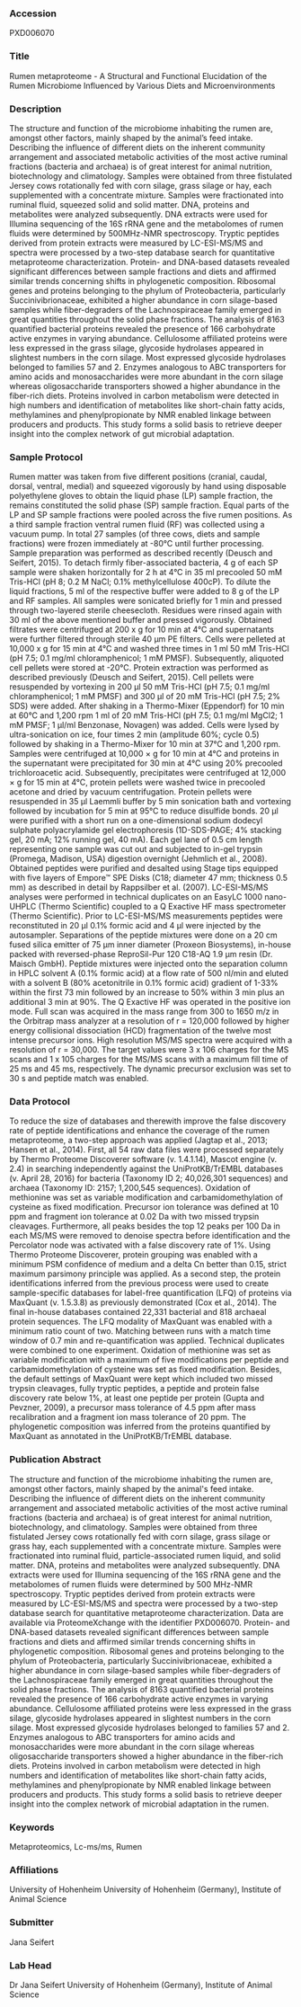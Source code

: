 ### Accession
PXD006070

### Title
Rumen metaproteome -  A Structural and Functional Elucidation of the Rumen Microbiome Influenced by Various Diets and Microenvironments

### Description
The structure and function of the microbiome inhabiting the rumen are, amongst other factors, mainly shaped by the animal’s feed intake. Describing the influence of different diets on the inherent community arrangement and associated metabolic activities of the most active ruminal fractions (bacteria and archaea) is of great interest for animal nutrition, biotechnology and climatology. Samples were obtained from three fistulated Jersey cows rotationally fed with corn silage, grass silage or hay, each supplemented with a concentrate mixture. Samples were fractionated into ruminal fluid, squeezed solid and solid matter. DNA, proteins and metabolites were analyzed subsequently. DNA extracts were used for Illumina sequencing of the 16S rRNA gene and the metabolomes of rumen fluids were determined by 500MHz-NMR spectroscopy. Tryptic peptides derived from protein extracts were measured by LC-ESI-MS/MS and spectra were processed by a two-step database search for quantitative metaproteome characterization. Protein- and DNA-based datasets revealed significant differences between sample fractions and diets and affirmed similar trends concerning shifts in phylogenetic composition. Ribosomal genes and proteins belonging to the phylum of Proteobacteria, particularly Succinivibrionaceae, exhibited a higher abundance in corn silage-based samples while fiber-degraders of the Lachnospiraceae family emerged in great quantities throughout the solid phase fractions. The analysis of 8163 quantified bacterial proteins revealed the presence of 166 carbohydrate active enzymes in varying abundance. Cellulosome affiliated proteins were less expressed in the grass silage, glycoside hydrolases appeared in slightest numbers in the corn silage. Most expressed glycoside hydrolases belonged to families 57 and 2. Enzymes analogous to ABC transporters for amino acids and monosaccharides were more abundant in the corn silage whereas oligosaccharide transporters showed a higher abundance in the fiber-rich diets. Proteins involved in carbon metabolism were detected in high numbers and identification of metabolites like short-chain fatty acids, methylamines and phenylpropionate by NMR enabled linkage between producers and products. This study forms a solid basis to retrieve deeper insight into the complex network of gut microbial adaptation.

### Sample Protocol
Rumen matter was taken from five different positions (cranial, caudal, dorsal, ventral, medial) and squeezed vigorously by hand using disposable polyethylene gloves to obtain the liquid phase (LP) sample fraction, the remains constituted the solid phase (SP) sample fraction. Equal parts of the LP and SP sample fractions were pooled across the five rumen positions. As a third sample fraction ventral rumen fluid (RF) was collected using a vacuum pump. In total 27 samples (of three cows, diets and sample fractions) were frozen immediately at -80°C until further processing.  Sample preparation was performed as described recently (Deusch and Seifert, 2015). To detach firmly fiber-associated bacteria, 4 g of each SP sample were shaken horizontally for 2 h at 4°C in 35 ml precooled 50 mM Tris-HCl (pH 8; 0.2 M NaCl; 0.1% methylcellulose 400cP). To dilute the liquid fractions, 5 ml of the respective buffer were added to 8 g of the LP and RF samples. All samples were sonicated briefly for 1 min and pressed through two-layered sterile cheesecloth. Residues were rinsed again with 30 ml of the above mentioned buffer and pressed vigorously. Obtained filtrates were centrifuged at 200 x g for 10 min at 4°C and supernatants were further filtered through sterile 40 µm PE filters. Cells were pelleted at 10,000 x g for 15 min at 4°C and washed three times in 1 ml 50 mM Tris-HCl (pH 7.5; 0.1 mg/ml chloramphenicol; 1 mM PMSF). Subsequently, aliquoted cell pellets were stored at -20°C. Protein extraction was performed as described previously (Deusch and Seifert, 2015). Cell pellets were resuspended by vortexing in 200 µl 50 mM Tris-HCl (pH 7.5; 0.1 mg/ml chloramphenicol; 1 mM PMSF) and 300 µl of 20 mM Tris-HCl (pH 7.5; 2% SDS) were added. After shaking in a Thermo-Mixer (Eppendorf) for 10 min at 60°C and 1,200 rpm 1 ml of 20 mM Tris-HCl (pH 7.5; 0.1 mg/ml MgCl2; 1 mM PMSF; 1 µl/ml Benzonase, Novagen) was added. Cells were lysed by ultra-sonication on ice, four times 2 min (amplitude 60%; cycle 0.5) followed by shaking in a Thermo-Mixer for 10 min at 37°C and 1,200 rpm. Samples were centrifuged at 10,000 × g for 10 min at 4°C and proteins in the supernatant were precipitated for 30 min at 4°C using 20% precooled trichloroacetic acid. Subsequently, precipitates were centrifuged at 12,000 × g for 15 min at 4°C, protein pellets were washed twice in precooled acetone and dried by vacuum centrifugation. Protein pellets were resuspended in 35 µl Laemmli buffer by 5 min sonication bath and vortexing followed by incubation for 5 min at 95°C to reduce disulfide bonds. 20 µl were purified with a short run on a one-dimensional sodium dodecyl sulphate polyacrylamide gel electrophoresis (1D-SDS-PAGE; 4% stacking gel, 20 mA; 12% running gel, 40 mA). Each gel lane of 0.5 cm length representing one sample was cut out and subjected to in-gel trypsin (Promega, Madison, USA) digestion overnight (Jehmlich et al., 2008). Obtained peptides were purified and desalted using Stage tips equipped with five layers of Empore™ SPE Disks (C18; diameter 47 mm; thickness 0.5 mm) as described in detail by Rappsilber et al. (2007). LC-ESI-MS/MS analyses were performed in technical duplicates on an EasyLC 1000 nano-UHPLC (Thermo Scientific) coupled to a Q Exactive HF mass spectrometer (Thermo Scientific). Prior to LC-ESI-MS/MS measurements peptides were reconstituted in 20 µl 0.1% formic acid and 4 µl were injected by the autosampler. Separations of the peptide mixtures were done on a 20 cm fused silica emitter of 75 µm inner diameter (Proxeon Biosystems), in-house packed with reversed-phase ReproSil-Pur 120 C18-AQ 1.9 µm resin (Dr. Maisch GmbH). Peptide mixtures were injected onto the separation column in HPLC solvent A (0.1% formic acid) at a flow rate of 500 nl/min and eluted with a solvent B (80% acetonitrile in 0.1% formic acid) gradient of 1-33% within the first 73 min followed by an increase to 50% within 3 min plus an additional 3 min at 90%. The Q Exactive HF was operated in the positive ion mode. Full scan was acquired in the mass range from 300 to 1650 m/z in the Orbitrap mass analyzer at a resolution of r = 120,000 followed by higher energy collisional dissociation (HCD) fragmentation of the twelve most intense precursor ions. High resolution MS/MS spectra were acquired with a resolution of r = 30,000. The target values were 3 x 106 charges for the MS scans and 1 x 105 charges for the MS/MS scans with a maximum fill time of 25 ms and 45 ms, respectively. The dynamic precursor exclusion was set to 30 s and peptide match was enabled.

### Data Protocol
To reduce the size of databases and therewith improve the false discovery rate of peptide identifications and enhance the coverage of the rumen metaproteome, a two-step approach was applied (Jagtap et al., 2013; Hansen et al., 2014). First, all 54 raw data files were processed separately by Thermo Proteome Discoverer software (v. 1.4.1.14), Mascot engine (v. 2.4) in searching independently against the UniProtKB/TrEMBL databases (v. April 28, 2016) for bacteria (Taxonomy ID 2; 40,026,301 sequences) and archaea (Taxonomy ID: 2157; 1,200,545 sequences). Oxidation of methionine was set as variable modification and carbamidomethylation of cysteine as fixed modification. Precursor ion tolerance was defined at 10 ppm and fragment ion tolerance at 0.02 Da with two missed trypsin cleavages. Furthermore, all peaks besides the top 12 peaks per 100 Da in each MS/MS were removed to denoise spectra before identification and the Percolator node was activated with a false discovery rate of 1%. Using Thermo Proteome Discoverer, protein grouping was enabled with a minimum PSM confidence of medium and a delta Cn better than 0.15, strict maximum parsimony principle was applied. As a second step, the protein identifications inferred from the previous process were used to create sample-specific databases for label-free quantification (LFQ) of proteins via MaxQuant (v. 1.5.3.8) as previously demonstrated (Cox et al., 2014). The final in-house databases contained 22,331 bacterial and 818 archaeal protein sequences. The LFQ modality of MaxQuant was enabled with a minimum ratio count of two. Matching between runs with a match time window of 0.7 min and re-quantification was applied. Technical duplicates were combined to one experiment. Oxidation of methionine was set as variable modification with a maximum of five modifications per peptide and carbamidomethylation of cysteine was set as fixed modification. Besides, the default settings of MaxQuant were kept which included two missed trypsin cleavages, fully tryptic peptides, a peptide and protein false discovery rate below 1%, at least one peptide per protein (Gupta and Pevzner, 2009), a precursor mass tolerance of 4.5 ppm after mass recalibration and a fragment ion mass tolerance of 20 ppm. The phylogenetic composition was inferred from the proteins quantified by MaxQuant as annotated in the UniProtKB/TrEMBL database.

### Publication Abstract
The structure and function of the microbiome inhabiting the rumen are, amongst other factors, mainly shaped by the animal's feed intake. Describing the influence of different diets on the inherent community arrangement and associated metabolic activities of the most active ruminal fractions (bacteria and archaea) is of great interest for animal nutrition, biotechnology, and climatology. Samples were obtained from three fistulated Jersey cows rotationally fed with corn silage, grass silage or grass hay, each supplemented with a concentrate mixture. Samples were fractionated into ruminal fluid, particle-associated rumen liquid, and solid matter. DNA, proteins and metabolites were analyzed subsequently. DNA extracts were used for Illumina sequencing of the 16S rRNA gene and the metabolomes of rumen fluids were determined by 500 MHz-NMR spectroscopy. Tryptic peptides derived from protein extracts were measured by LC-ESI-MS/MS and spectra were processed by a two-step database search for quantitative metaproteome characterization. Data are available via ProteomeXchange with the identifier PXD006070. Protein- and DNA-based datasets revealed significant differences between sample fractions and diets and affirmed similar trends concerning shifts in phylogenetic composition. Ribosomal genes and proteins belonging to the phylum of Proteobacteria, particularly Succinivibrionaceae, exhibited a higher abundance in corn silage-based samples while fiber-degraders of the Lachnospiraceae family emerged in great quantities throughout the solid phase fractions. The analysis of 8163 quantified bacterial proteins revealed the presence of 166 carbohydrate active enzymes in varying abundance. Cellulosome affiliated proteins were less expressed in the grass silage, glycoside hydrolases appeared in slightest numbers in the corn silage. Most expressed glycoside hydrolases belonged to families 57 and 2. Enzymes analogous to ABC transporters for amino acids and monosaccharides were more abundant in the corn silage whereas oligosaccharide transporters showed a higher abundance in the fiber-rich diets. Proteins involved in carbon metabolism were detected in high numbers and identification of metabolites like short-chain fatty acids, methylamines and phenylpropionate by NMR enabled linkage between producers and products. This study forms a solid basis to retrieve deeper insight into the complex network of microbial adaptation in the rumen.

### Keywords
Metaproteomics, Lc-ms/ms, Rumen

### Affiliations
University of Hohenheim
University of Hohenheim (Germany), Institute of Animal Science

### Submitter
Jana Seifert

### Lab Head
Dr Jana Seifert
University of Hohenheim (Germany), Institute of Animal Science


